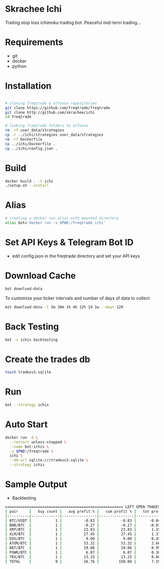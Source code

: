 # Skrachee Ichi

Trailing stop loss ichimoku trading bot. Peaceful mid-term trading...

# Requirements

- git
- docker
- python

# Installation

```bash

# cloning freqtrade & alfonso repositories
git clone https://github.com/freqtrade/freqtrade
git clone http://github.com/skrachee/ichi
cd freqtrade

# linking freqtrade folders to alfonso
rm -rf user_data/strategies
cp -r ../ichi/strategies user_data/strategies 
rm -rf Dockerfile
cp ../ichi/Dockerfile .
cp ../ichi/config.json .
```

# Build

```bash
docker build . -t ichi
./setup.sh --install
```

# Alias

```bash
# creating a docker run alias with mounted directory
alias bot='docker run -v $PWD:/freqtrade ichi'
```

# Set API Keys & Telegram Bot ID

- edit config.json in the freqtrade directory and set your API keys

# Download Cache

```bash
bot download-data
```
To customize your ticker intervals and number of days of data to collect

```bash
bot download-data -t 5m 30m 1h 4h 12h 1d 1w --days 120
```

# Back Testing

```bash
bot -s ichis backtesting
```

# Create the trades db

```bash
touch tradesv3.sqlite
```

# Run

```bash
bot --strategy ichis
```

# Auto Start

```bash
docker run -d \
  --restart unless-stopped \
  --name bot-ichis \
  -v $PWD:/freqtrade \
  ichi \
  --db-url sqlite:///tradesv3.sqlite \
  --strategy ichis
```

# Sample Output

- Backtesting

```bash
====================================================== LEFT OPEN TRADES REPORT ======================================================
| pair     |   buy count |   avg profit % |   cum profit % |   tot profit BTC |   tot profit % | avg duration      |   profit |   loss |
|:---------|------------:|---------------:|---------------:|-----------------:|---------------:|:------------------|---------:|-------:|
| BTC/USDT |           1 |          -0.83 |          -0.83 |      -0.04178338 |          -0.08 | 7:45:00           |        0 |      1 |
| BNB/BTC  |           1 |          -0.27 |          -0.27 |      -0.01343118 |          -0.03 | 2 days, 1:10:00   |        0 |      1 |
| XRP/BTC  |           1 |          23.83 |          23.83 |       1.19253846 |           2.38 | 20 days, 22:10:00 |        1 |      0 |
| XLM/BTC  |           1 |          27.45 |          27.45 |       1.37404973 |           2.75 | 12 days, 10:15:00 |        1 |      0 |
| EOS/BTC  |           1 |           9.00 |           9.00 |       0.45056559 |           0.90 | 22 days, 23:05:00 |        1 |      0 |
| ATOM/BTC |           1 |          53.32 |          53.32 |       2.66883663 |           5.33 | 21 days, 12:40:00 |        1 |      0 |
| BAT/BTC  |           1 |          19.06 |          19.06 |       0.95383721 |           1.91 | 20 days, 18:15:00 |        1 |      0 |
| POWR/BTC |           1 |           6.07 |           6.07 |       0.30391867 |           0.61 | 2 days, 1:40:00   |        1 |      0 |
| TRX/BTC  |           1 |          13.25 |          13.25 |       0.66308511 |           1.32 | 21 days, 7:25:00  |        1 |      0 |
| TOTAL    |           9 |          16.76 |         150.88 |       7.55161684 |          15.09 | 13 days, 19:36:00 |        7 |      2 |

```
